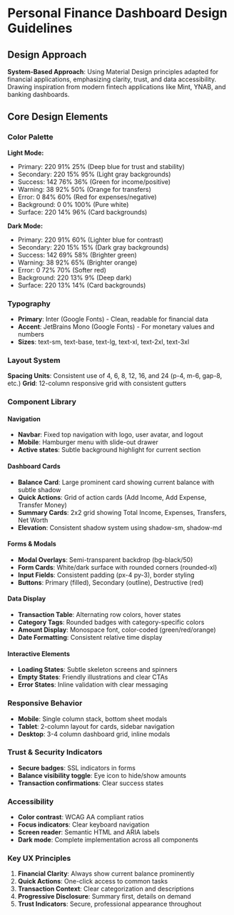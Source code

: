 # Personal Finance Dashboard Design Guidelines

## Design Approach
**System-Based Approach**: Using Material Design principles adapted for financial applications, emphasizing clarity, trust, and data accessibility. Drawing inspiration from modern fintech applications like Mint, YNAB, and banking dashboards.

## Core Design Elements

### Color Palette
**Light Mode:**
- Primary: 220 91% 25% (Deep blue for trust and stability)
- Secondary: 220 15% 95% (Light gray backgrounds)
- Success: 142 76% 36% (Green for income/positive)
- Warning: 38 92% 50% (Orange for transfers)
- Error: 0 84% 60% (Red for expenses/negative)
- Background: 0 0% 100% (Pure white)
- Surface: 220 14% 96% (Card backgrounds)

**Dark Mode:**
- Primary: 220 91% 60% (Lighter blue for contrast)
- Secondary: 220 15% 15% (Dark gray backgrounds)
- Success: 142 69% 58% (Brighter green)
- Warning: 38 92% 65% (Brighter orange)
- Error: 0 72% 70% (Softer red)
- Background: 220 13% 9% (Deep dark)
- Surface: 220 13% 14% (Card backgrounds)

### Typography
- **Primary**: Inter (Google Fonts) - Clean, readable for financial data
- **Accent**: JetBrains Mono (Google Fonts) - For monetary values and numbers
- **Sizes**: text-sm, text-base, text-lg, text-xl, text-2xl, text-3xl

### Layout System
**Spacing Units**: Consistent use of 4, 6, 8, 12, 16, and 24 (p-4, m-6, gap-8, etc.)
**Grid**: 12-column responsive grid with consistent gutters

### Component Library

#### Navigation
- **Navbar**: Fixed top navigation with logo, user avatar, and logout
- **Mobile**: Hamburger menu with slide-out drawer
- **Active states**: Subtle background highlight for current section

#### Dashboard Cards
- **Balance Card**: Large prominent card showing current balance with subtle shadow
- **Quick Actions**: Grid of action cards (Add Income, Add Expense, Transfer Money)
- **Summary Cards**: 2x2 grid showing Total Income, Expenses, Transfers, Net Worth
- **Elevation**: Consistent shadow system using shadow-sm, shadow-md

#### Forms & Modals
- **Modal Overlays**: Semi-transparent backdrop (bg-black/50)
- **Form Cards**: White/dark surface with rounded corners (rounded-xl)
- **Input Fields**: Consistent padding (px-4 py-3), border styling
- **Buttons**: Primary (filled), Secondary (outline), Destructive (red)

#### Data Display
- **Transaction Table**: Alternating row colors, hover states
- **Category Tags**: Rounded badges with category-specific colors
- **Amount Display**: Monospace font, color-coded (green/red/orange)
- **Date Formatting**: Consistent relative time display

#### Interactive Elements
- **Loading States**: Subtle skeleton screens and spinners
- **Empty States**: Friendly illustrations and clear CTAs
- **Error States**: Inline validation with clear messaging

### Responsive Behavior
- **Mobile**: Single column stack, bottom sheet modals
- **Tablet**: 2-column layout for cards, sidebar navigation
- **Desktop**: 3-4 column dashboard grid, inline modals

### Trust & Security Indicators
- **Secure badges**: SSL indicators in forms
- **Balance visibility toggle**: Eye icon to hide/show amounts
- **Transaction confirmations**: Clear success states

### Accessibility
- **Color contrast**: WCAG AA compliant ratios
- **Focus indicators**: Clear keyboard navigation
- **Screen reader**: Semantic HTML and ARIA labels
- **Dark mode**: Complete implementation across all components

### Key UX Principles
1. **Financial Clarity**: Always show current balance prominently
2. **Quick Actions**: One-click access to common tasks
3. **Transaction Context**: Clear categorization and descriptions
4. **Progressive Disclosure**: Summary first, details on demand
5. **Trust Indicators**: Secure, professional appearance throughout